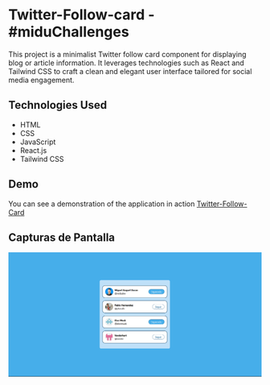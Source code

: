# Twitter-Follow-card - #miduChallenges

This project is a minimalist Twitter follow card component for displaying blog or article information. It leverages technologies such as React and Tailwind CSS to craft a clean and elegant user interface tailored for social media engagement.

## Technologies Used

- HTML
- CSS
- JavaScript
- React.js
- Tailwind CSS

## Demo

You can see a demonstration of the application in action [Twitter-Follow-Card](https://ibrahim-003.github.io/twitter-card/)

## Capturas de Pantalla

![Presentacion desktop](./public/desktop-view.png)
